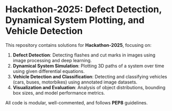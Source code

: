 # Hackathon-2025: Defect Detection, Dynamical System Plotting, and Vehicle Detection

This repository contains solutions for **Hackathon-2025**, focusing on:  

1. **Defect Detection**: Detecting flashes and cut marks in images using image processing and deep learning.  
2. **Dynamical System Simulation**: Plotting 3D paths of a system over time using given differential equations.  
3. **Vehicle Detection and Classification**: Detecting and classifying vehicles (cars, buses, motorbikes) using annotated image datasets.  
4. **Visualization and Evaluation**: Analysis of object distributions, bounding box sizes, and model performance metrics.  

All code is modular, well-commented, and follows **PEP8** guidelines.